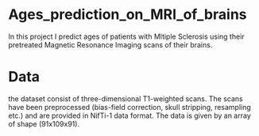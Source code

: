 # Ages_prediction_on_MRI_of_brains
In this project I predict ages of patients with Mltiple Sclerosis using their pretreated Magnetic Resonance Imaging scans of their brains.
# Data 
the dataset consist of three-dimensional T1-weighted scans. The scans have been preprocessed (bias-field correction, skull stripping, resampling etc.) and are provided in NifTi-1 data format.
The data is given by an array of shape (91x109x91).

